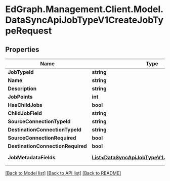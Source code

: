 # EdGraph.Management.Client.Model.DataSyncApiJobTypeV1CreateJobTypeRequest

## Properties

Name | Type | Description | Notes
------------ | ------------- | ------------- | -------------
**JobTypeId** | **string** |  | [optional] 
**Name** | **string** |  | [optional] 
**Description** | **string** |  | [optional] 
**JobPoints** | **int** |  | [optional] 
**HasChildJobs** | **bool** |  | [optional] 
**ChildJobField** | **string** |  | [optional] 
**SourceConnectionTypeId** | **string** |  | [optional] 
**DestinationConnectionTypeId** | **string** |  | [optional] 
**SourceConnectionRequired** | **bool** |  | [optional] 
**DestinationConnectionRequired** | **bool** |  | [optional] 
**JobMetadataFields** | [**List&lt;DataSyncApiJobTypeV1JobMetadataField&gt;**](DataSyncApiJobTypeV1JobMetadataField.md) |  | [optional] [readonly] 

[[Back to Model list]](../README.md#documentation-for-models) [[Back to API list]](../README.md#documentation-for-api-endpoints) [[Back to README]](../README.md)

